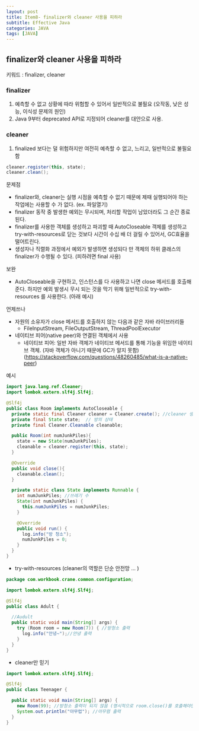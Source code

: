 ```yaml
---
layout: post
title: Item8- finalizer와 cleaner 사용을 피하라
subtitle: Effective Java
categories: JAVA
tags: [JAVA]
---
```

## finalizer와 cleaner 사용을 피하라

키워드 : finalizer, cleaner

### finalizer
1. 예측할 수 없고 상황에 따라 위험할 수 있어서 일반적으로 불필요 (오작동, 낮은 성능, 이식성 문제의 원인)
2. Java 9부터 deprecated API로 지정되어 cleaner를 대안으로 사용.


### cleaner
1. finalized 보다는 덜 위험하지만 여전히 예측할 수 없고, 느리고, 일반적으로 불필요함 
```java
cleaner.register(this, state);
cleaner.clean();
```

문제점 
- finalizer와, cleaner는 실행 시점을 예측할 수 없기 때문에 제때 실행되어야 하는 작업에는 사용할 수 가 없다. (ex. 파일열기)
- finalizer 동작 중 발생한 예외는 무시되며, 처리할 작업이 남았더라도 그 순간 종료된다.
- finalizer를 사용한 객체를 생성하고 파괴할 때 AutoCloseable 객체를 생성하고 try-with-resources로 닫는 것보다 시간이 수십 배 더 걸릴 수 있어서, GC효율을 떨어트린다.
- 생성자나 직렬화 과정에서 예외가 발생하면 생성되다 만 객체의 하위 클래스의 finalizer가 수행될 수 있다. (피하려면 final 사용)

보완
- AutoCloseable을 구현하고, 인스턴스를 다 사용하고 나면 close 메서드를 호츨해준다. 하지만 예외 발생시 무시 되는 것을 막기 위해 
  일반적으로  try-with-resources 를 사용한다.  (아래 예시)

언제쓰나
- 자원의 소유자가 close 메서드를 호출하지 않는 다음과 같은 자바 라이브러리들
  - FileInputStream, FileOutputStream, ThreadPoolExecutor
- 네이티브 피어(native peer)와 연결된 객체에서 사용
  - 네이티브 피어: 일반 자바 객체가 네이티브 메서드를 통해 기능을 위임한 네이티브 객체. (자바 객체가 아니기 때문에 GC가 알지 못함)
  (https://stackoverflow.com/questions/48260485/what-is-a-native-peer)


예시
```java
import java.lang.ref.Cleaner;
import lombok.extern.slf4j.Slf4j;

@Slf4j
public class Room implements AutoCloseable {
  private static final Cleaner cleaner = Cleaner.create(); //cleaner 생성
  private final State state;  // 방의 상태
  private final Cleaner.Cleanable cleanable;

  public Room(int numJunkPiles){
    state = new State(numJunkPiles);
    cleanable = cleaner.register(this, state);
  }

  @Override
  public void close(){
    cleanable.clean();
  }

  private static class State implements Runnable {
    int numJunkPiles; //쓰레기 수
    State(int numJunkPiles) {
      this.numJunkPiles = numJunkPiles;
    }

    @Override
    public void run() {
      log.info("방 청소");
      numJunkPiles = 0;
    }
  }
}
```

- try-with-resources (cleaner의 역할은 단순 안전망 ... )
```java
package com.workbook.crane.common.configuration;

import lombok.extern.slf4j.Slf4j;

@Slf4j
public class Adult {

  //Audult
  public static void main(String[] args) {
    try (Room room = new Room(7)) { //방청소 출력
      log.info("안녕~");//안녕 출력
    }
  }
}
```

- cleaner만 믿기
```java
import lombok.extern.slf4j.Slf4j;

@Slf4j
public class Teenager {

  public static void main(String[] args) {
    new Room(99); //방청소 출력이 되지 않음 (명시적으로 room.close()를 호출해야면 해준다. 
    System.out.println("아무렵"); //아무렴 출력
  }
}
```

